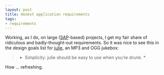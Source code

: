 ```yaml
---
layout: post
title: Honest application requirements
tags:
- requirements
---
```



Working, as I do, on large ([SAP](http://www.sap-ag.de/)-based) projects, I get my fair share of ridiculous and badly-thought-out requirements. So it was nice to see this in the design goals list for [julie](http://spacepants.org/src/julie/), an MP3 and OGG jukebox:

> * Simplicity: julie should be easy to use when you’re drunk. *

How … refreshing.


